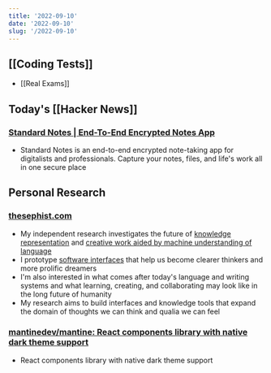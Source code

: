 ```yaml
---
title: '2022-09-10'
date: '2022-09-10'
slug: '/2022-09-10'
---
```


## [[Coding Tests]]

- [[Real Exams]]

## Today's [[Hacker News]]

### [Standard Notes | End-To-End Encrypted Notes App](https://standardnotes.com/)

- Standard Notes is an end-to-end encrypted note-taking app for digitalists and professionals. Capture your notes, files, and life's work all in one secure place

## Personal Research

### [thesephist.com](https://thesephist.com/)

- My independent research investigates the future of [knowledge](https://thesephist.com//posts/notation/) [representation](https://thesephist.com//posts/representation/) and [creative work aided by machine understanding of language](https://thesephist.com//posts/ai-collaborator/)
- I prototype [software interfaces](https://thesephist.com//posts/hyperlink/) that help us become clearer thinkers and more prolific dreamers
- I'm also interested in what comes after today's language and writing systems and what learning, creating, and collaborating may look like in the long future of humanity
- My research aims to build interfaces and knowledge tools that expand the domain of thoughts we can think and qualia we can feel

### [mantinedev/mantine: React components library with native dark theme support](https://github.com/mantinedev/mantine)

- React components library with native dark theme support
